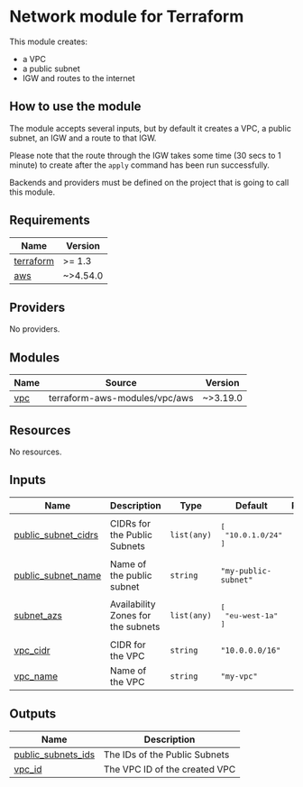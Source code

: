 # Network module for Terraform

This module creates:
 * a VPC
 * a public subnet
 * IGW and routes to the internet

## How to use the module

The module accepts several inputs, but by default it creates a VPC, a public subnet, an IGW and a route to that IGW.

Please note that the route through the IGW takes some time (30 secs to 1 minute) to create after the `apply` command has been run successfully.

Backends and providers must be defined on the project that is going to call this module.

<!-- BEGIN_TF_DOCS -->
## Requirements

| Name | Version |
|------|---------|
| <a name="requirement_terraform"></a> [terraform](#requirement\_terraform) | >= 1.3 |
| <a name="requirement_aws"></a> [aws](#requirement\_aws) | ~>4.54.0 |

## Providers

No providers.

## Modules

| Name | Source | Version |
|------|--------|---------|
| <a name="module_vpc"></a> [vpc](#module\_vpc) | terraform-aws-modules/vpc/aws | ~>3.19.0 |

## Resources

No resources.

## Inputs

| Name | Description | Type | Default | Required |
|------|-------------|------|---------|:--------:|
| <a name="input_public_subnet_cidrs"></a> [public\_subnet\_cidrs](#input\_public\_subnet\_cidrs) | CIDRs for the Public Subnets | `list(any)` | <pre>[<br>  "10.0.1.0/24"<br>]</pre> | no |
| <a name="input_public_subnet_name"></a> [public\_subnet\_name](#input\_public\_subnet\_name) | Name of the public subnet | `string` | `"my-public-subnet"` | no |
| <a name="input_subnet_azs"></a> [subnet\_azs](#input\_subnet\_azs) | Availability Zones for the subnets | `list(any)` | <pre>[<br>  "eu-west-1a"<br>]</pre> | no |
| <a name="input_vpc_cidr"></a> [vpc\_cidr](#input\_vpc\_cidr) | CIDR for the VPC | `string` | `"10.0.0.0/16"` | no |
| <a name="input_vpc_name"></a> [vpc\_name](#input\_vpc\_name) | Name of the VPC | `string` | `"my-vpc"` | no |

## Outputs

| Name | Description |
|------|-------------|
| <a name="output_public_subnets_ids"></a> [public\_subnets\_ids](#output\_public\_subnets\_ids) | The IDs of the Public Subnets |
| <a name="output_vpc_id"></a> [vpc\_id](#output\_vpc\_id) | The VPC ID of the created VPC |
<!-- END_TF_DOCS -->